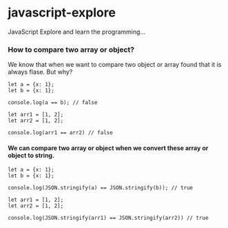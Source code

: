 # javascript-explore
JavaScript Explore and learn the programming...


### How to compare two array or object?
We know that when we want to compare two object or array found that it is always flase. But why?
```
let a = {x: 1};
let b = {x: 1};

console.log(a == b); // false

let arr1 = [1, 2];
let arr2 = [1, 2];

console.log(arr1 == arr2) // false

```
#### We can compare two array or object when we convert these array or object to string.
```
let a = {x: 1};
let b = {x: 1};

console.log(JSON.stringify(a) == JSON.stringify(b)); // true

let arr1 = [1, 2];
let arr2 = [1, 2];

console.log(JSON.stringify(arr1) == JSON.stringify(arr2)) // true

```
